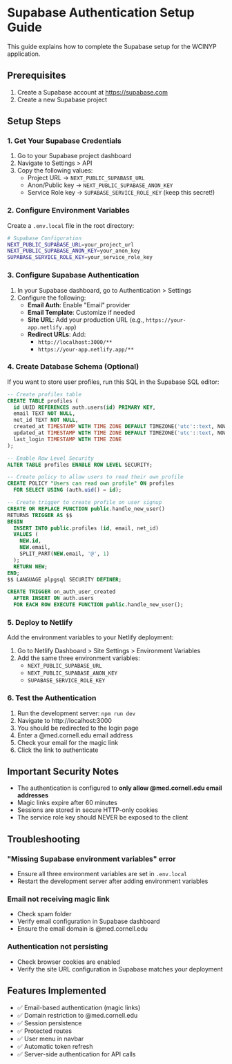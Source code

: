 # Supabase Authentication Setup Guide

This guide explains how to complete the Supabase setup for the WCINYP application.

## Prerequisites

1. Create a Supabase account at https://supabase.com
2. Create a new Supabase project

## Setup Steps

### 1. Get Your Supabase Credentials

1. Go to your Supabase project dashboard
2. Navigate to Settings > API
3. Copy the following values:
   - Project URL → `NEXT_PUBLIC_SUPABASE_URL`
   - Anon/Public key → `NEXT_PUBLIC_SUPABASE_ANON_KEY`
   - Service Role key → `SUPABASE_SERVICE_ROLE_KEY` (keep this secret!)

### 2. Configure Environment Variables

Create a `.env.local` file in the root directory:

```bash
# Supabase Configuration
NEXT_PUBLIC_SUPABASE_URL=your_project_url
NEXT_PUBLIC_SUPABASE_ANON_KEY=your_anon_key
SUPABASE_SERVICE_ROLE_KEY=your_service_role_key
```

### 3. Configure Supabase Authentication

1. In your Supabase dashboard, go to Authentication > Settings
2. Configure the following:
   - **Email Auth**: Enable "Email" provider
   - **Email Template**: Customize if needed
   - **Site URL**: Add your production URL (e.g., `https://your-app.netlify.app`)
   - **Redirect URLs**: Add:
     - `http://localhost:3000/**`
     - `https://your-app.netlify.app/**`

### 4. Create Database Schema (Optional)

If you want to store user profiles, run this SQL in the Supabase SQL editor:

```sql
-- Create profiles table
CREATE TABLE profiles (
  id UUID REFERENCES auth.users(id) PRIMARY KEY,
  email TEXT NOT NULL,
  net_id TEXT NOT NULL,
  created_at TIMESTAMP WITH TIME ZONE DEFAULT TIMEZONE('utc'::text, NOW()) NOT NULL,
  updated_at TIMESTAMP WITH TIME ZONE DEFAULT TIMEZONE('utc'::text, NOW()) NOT NULL,
  last_login TIMESTAMP WITH TIME ZONE
);

-- Enable Row Level Security
ALTER TABLE profiles ENABLE ROW LEVEL SECURITY;

-- Create policy to allow users to read their own profile
CREATE POLICY "Users can read own profile" ON profiles
  FOR SELECT USING (auth.uid() = id);

-- Create trigger to create profile on user signup
CREATE OR REPLACE FUNCTION public.handle_new_user()
RETURNS TRIGGER AS $$
BEGIN
  INSERT INTO public.profiles (id, email, net_id)
  VALUES (
    NEW.id,
    NEW.email,
    SPLIT_PART(NEW.email, '@', 1)
  );
  RETURN NEW;
END;
$$ LANGUAGE plpgsql SECURITY DEFINER;

CREATE TRIGGER on_auth_user_created
  AFTER INSERT ON auth.users
  FOR EACH ROW EXECUTE FUNCTION public.handle_new_user();
```

### 5. Deploy to Netlify

Add the environment variables to your Netlify deployment:

1. Go to Netlify Dashboard > Site Settings > Environment Variables
2. Add the same three environment variables:
   - `NEXT_PUBLIC_SUPABASE_URL`
   - `NEXT_PUBLIC_SUPABASE_ANON_KEY`
   - `SUPABASE_SERVICE_ROLE_KEY`

### 6. Test the Authentication

1. Run the development server: `npm run dev`
2. Navigate to http://localhost:3000
3. You should be redirected to the login page
4. Enter a @med.cornell.edu email address
5. Check your email for the magic link
6. Click the link to authenticate

## Important Security Notes

- The authentication is configured to **only allow @med.cornell.edu email addresses**
- Magic links expire after 60 minutes
- Sessions are stored in secure HTTP-only cookies
- The service role key should NEVER be exposed to the client

## Troubleshooting

### "Missing Supabase environment variables" error
- Ensure all three environment variables are set in `.env.local`
- Restart the development server after adding environment variables

### Email not receiving magic link
- Check spam folder
- Verify email configuration in Supabase dashboard
- Ensure the email domain is @med.cornell.edu

### Authentication not persisting
- Check browser cookies are enabled
- Verify the site URL configuration in Supabase matches your deployment

## Features Implemented

- ✅ Email-based authentication (magic links)
- ✅ Domain restriction to @med.cornell.edu
- ✅ Session persistence
- ✅ Protected routes
- ✅ User menu in navbar
- ✅ Automatic token refresh
- ✅ Server-side authentication for API calls